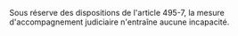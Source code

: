   
Sous réserve des dispositions de l'article 495-7, la mesure d'accompagnement judiciaire n'entraîne aucune incapacité.  

  
